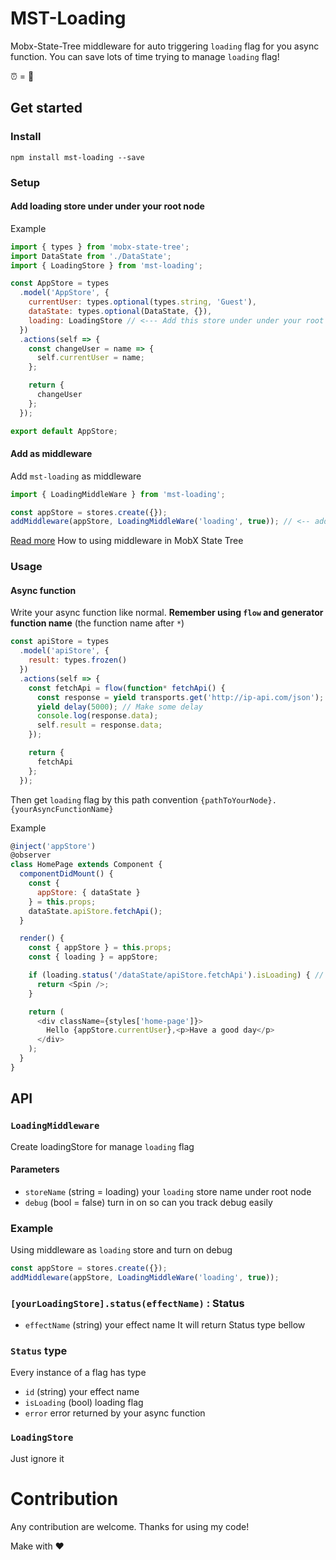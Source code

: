 # MST-Loading

Mobx-State-Tree middleware for auto triggering `loading` flag for you async function. You can save lots of time trying to manage `loading` flag!

⏰ = 🤑

## Get started

### Install

```
npm install mst-loading --save
```

### Setup

#### Add loading store under under your root node

Example

```js
import { types } from 'mobx-state-tree';
import DataState from './DataState';
import { LoadingStore } from 'mst-loading';

const AppStore = types
  .model('AppStore', {
    currentUser: types.optional(types.string, 'Guest'),
    dataState: types.optional(DataState, {}),
    loading: LoadingStore // <--- Add this store under under your root node
  })
  .actions(self => {
    const changeUser = name => {
      self.currentUser = name;
    };

    return {
      changeUser
    };
  });

export default AppStore;
```

#### Add as middleware

Add `mst-loading` as middleware

```js
import { LoadingMiddleWare } from 'mst-loading';

const appStore = stores.create({});
addMiddleware(appStore, LoadingMiddleWare('loading', true)); // <-- add middleware
```

[Read more](https://github.com/mobxjs/mobx-state-tree/blob/master/packages/mst-middlewares/README.md) How to using middleware in MobX State Tree

### Usage

#### Async function

Write your async function like normal. **Remember using `flow` and generator function name** (the function name after `*`)

```js
const apiStore = types
  .model('apiStore', {
    result: types.frozen()
  })
  .actions(self => {
    const fetchApi = flow(function* fetchApi() {
      const response = yield transports.get('http://ip-api.com/json');
      yield delay(5000); // Make some delay
      console.log(response.data);
      self.result = response.data;
    });

    return {
      fetchApi
    };
  });
```

Then get `loading` flag by this path convention `{pathToYourNode}.{yourAsyncFunctionName}`

Example

```js
@inject('appStore')
@observer
class HomePage extends Component {
  componentDidMount() {
    const {
      appStore: { dataState }
    } = this.props;
    dataState.apiStore.fetchApi();
  }

  render() {
    const { appStore } = this.props;
    const { loading } = appStore;

    if (loading.status('/dataState/apiStore.fetchApi').isLoading) { // <-- isLoading flag
      return <Spin />;
    }

    return (
      <div className={styles['home-page']}>
        Hello {appStore.currentUser},<p>Have a good day</p>
      </div>
    );
  }
}
```

## API

### `LoadingMiddleware`

Create loadingStore for manage `loading` flag

#### Parameters

- `storeName` (string = loading) your `loading` store name under root node
- `debug` (bool = false) turn in on so can you track debug easily

### Example
Using middleware as `loading` store and turn on debug
```js
const appStore = stores.create({});
addMiddleware(appStore, LoadingMiddleWare('loading', true));
```

### `[yourLoadingStore].status(effectName)` : Status
- `effectName` (string)  your effect name
It will return Status type bellow

### `Status` type

Every instance of a flag has type

- `id` (string) your effect name
- `isLoading` (bool) loading flag
- `error` error returned by your async function

### `LoadingStore`

Just ignore it

# Contribution

Any contribution are welcome. Thanks for using my code!

Make with ❤️
